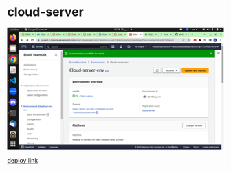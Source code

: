 # cloud-server

![AWS img for deploy](./Screenshot%20from%202023-07-20%2014-28-38.png)

[deploy link](Cloud-server-env.eba-2menk3jm.us-east-1.elasticbeanstalk.com)
